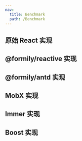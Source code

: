 ```yaml
---
nav:
  title: Benchmark
  path: /Benchmark
---
```


## 原始 React 实现

<code src="./origin.tsx"></code>

## @formily/reactive 实现

<code src="./formily.tsx"></code>

## @formily/antd 实现

<code src="./formily_antd.tsx"></code>

## MobX 实现

<code src="./mobx.tsx"></code>

## Immer 实现

<code src="./immer.tsx"></code>

## Boost 实现

<code src="./boost.tsx"></code>
